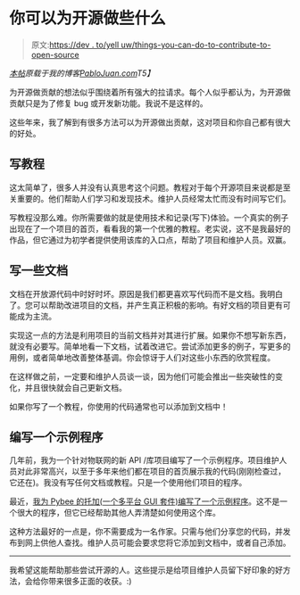 # 你可以为开源做些什么

> 原文:[https://dev . to/yell uw/things-you-can-do-to-contribute-to-open-source](https://dev.to/yelluw/things-you-can-do-to-contribute-to-open-source)

*[本帖](http://pablojuan.com/things-you-can-do-to-contribute-to-open-source/)原载于我的博客[PabloJuan.com](http://pablojuan.com)T5】*

为开源做贡献的想法似乎围绕着所有强大的拉请求。每个人似乎都认为，为开源做贡献只是为了修复 bug 或开发新功能。我说不是这样的。

这些年来，我了解到有很多方法可以为开源做出贡献，这对项目和你自己都有很大的好处。

## 写教程

这太简单了，很多人并没有认真思考这个问题。教程对于每个开源项目来说都是至关重要的。他们帮助人们学习和发现技术。维护人员经常太忙而没有时间写它们。

写教程没那么难。你所需要做的就是使用技术和记录(写下)体验。一个真实的例子出现在了一个项目的首页，看看我的第一个优雅的教程。老实说，这不是我最好的作品，但它通过为初学者提供使用该库的入口点，帮助了项目和维护人员。双赢。

## 写一些文档

文档在开放源代码中时好时坏。原因是我们都更喜欢写代码而不是文档。我明白了。您可以帮助改进项目的文档，并产生真正积极的影响。有好文档的项目更有可能成为主流。

实现这一点的方法是利用项目的当前文档并对其进行扩展。如果你不想写新东西，就没有必要写。简单地看一下文档，试着改进它。尝试添加更多的例子，写更多的用例，或者简单地改善整体基调。你会惊讶于人们对这些小东西的欣赏程度。

在这样做之前，一定要和维护人员谈一谈，因为他们可能会推出一些突破性的变化，并且很快就会自己更新文档。

如果你写了一个教程，你使用的代码通常也可以添加到文档中！

## 编写一个示例程序

几年前，我为一个针对物联网的新 API /库项目编写了一个示例程序。项目维护人员对此非常高兴，以至于多年来他们都在项目的首页展示我的代码(刚刚检查过，它还在)。我没有写任何文档或教程。只是一个使用他们项目的程序。

最近，[我为 Pybee 的托加(一个多平台 GUI 套件)编写了一个示例程序](http://pablojuan.com/pybee-toga-app-with-child-windows-webviews-labels-and-buttons/)。这不是一个很大的程序，但它已经帮助其他人弄清楚如何使用这个库。

这种方法最好的一点是，你不需要成为一名作家。只需与他们分享您的代码，并发布到网上供他人查找。维护人员可能会要求您将它添加到文档中，或者自己添加。

* * *

我希望这能帮助那些尝试开源的人。这些提示是给项目维护人员留下好印象的好方法，会给你带来很多正面的收获。:)